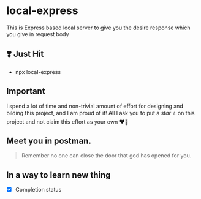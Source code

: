 # local-express
This is Express based local server to give you the desire response which you give in request body

## :heavy_heart_exclamation: Just Hit
  - npx local-express

## Important
I spend a lot of time and non-trivial amount of effort for designing and bilding this project, and I am proud of it! All I ask you to put a *star* :star: on this project and not claim this effort as your own :heart_on_fire:

## Meet you in postman.
> Remember no one can close the door that god has opened for you.

## In a way to learn new thing
 - [x] Completion status